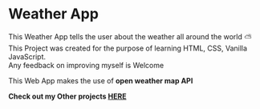# Weather App

  This Weather App tells the user about the weather all around the world ⛅<br>
  This Project was created for the purpose of learning HTML, CSS, Vanilla JavaScript. <br>
  Any feedback on improving myself is Welcome <br>

  This Web App makes the use of <b>open weather map API</b><br>

 <b> Check out my Other projects [HERE](https://github.com/Yasir761?tab=repositories)</b>
 
